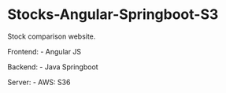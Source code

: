 # Stocks-Angular-Springboot-S3
Stock comparison website. 

Frontend:
    - Angular JS

Backend:
    - Java Springboot

Server:
    - AWS: S36
